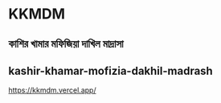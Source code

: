  # KKMDM 

 ## কাশির খামার মফিজিয়া দাখিল মাদ্রাসা


 ## kashir-khamar-mofizia-dakhil-madrash

 https://kkmdm.vercel.app/
